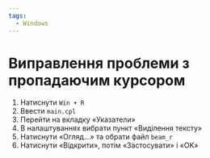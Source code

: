 ```yaml
---
tags:
  - Windows
---
```


# Виправлення проблеми з пропадаючим курсором

1. Натиснути `Win + R`  
2. Ввести `main.cpl`  
3. Перейти на вкладку «Указатели»  
4. В налаштуваннях вибрати пункт «Виділення тексту»  
5. Натиснути «Огляд…» та обрати файл `beam_r`  
6. Натиснути «Відкрити», потім «Застосувати» і «OK»